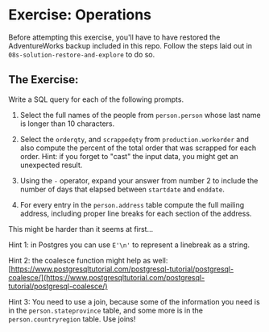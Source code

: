 # Exercise: Operations

Before attempting this exercise, you'll have to have restored the AdventureWorks backup included in this repo. Follow the steps laid out in `08s-solution-restore-and-explore` to do so.

## The Exercise:

Write a SQL query for each of the following prompts.

1. Select the full names of the people from `person.person` whose last name is longer than 10 characters.

2. Select the `orderqty`, and `scrappedqty` from `production.workorder` and also compute the percent of the total order that was scrapped for each order. Hint: if you forget to "cast" the input data, you might get an unexpected result.

3. Using the `-` operator, expand your answer from number 2 to include the number of days that elapsed between `startdate` and `enddate`.

4. For every entry in the `person.address` table compute the full mailing address, including proper line breaks for each section of the address. 

This might be harder than it seems at first...

Hint 1: in Postgres you can use `E'\n'` to represent a linebreak as a string. 

Hint 2: the coalesce function might help as well: [https://www.postgresqltutorial.com/postgresql-tutorial/postgresql-coalesce/](https://www.postgresqltutorial.com/postgresql-tutorial/postgresql-coalesce/)

Hint 3: You need to use a join, because some of the information you need is in the `person.stateprovince` table, and some more is in the `person.countryregion` table. Use joins!
